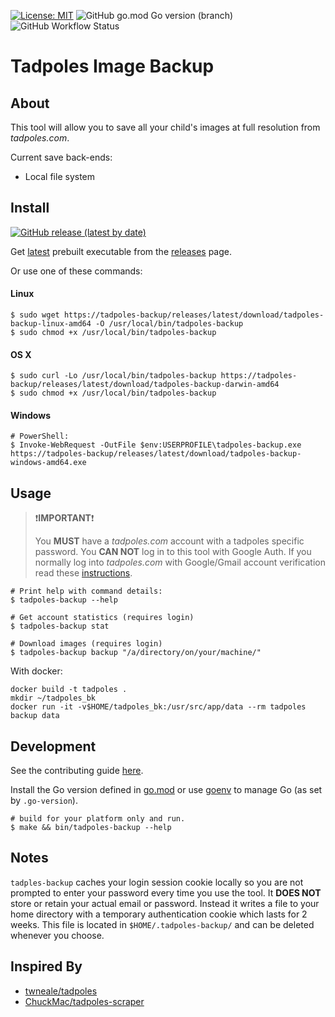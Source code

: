 [![License: MIT](https://img.shields.io/badge/License-MIT-red.svg)](https://opensource.org/licenses/MIT) ![GitHub go.mod Go version (branch)](https://img.shields.io/github/go-mod/go-version/leocov-dev/tadpoles-backup/main) ![GitHub Workflow Status](https://img.shields.io/github/workflow/status/leocov-dev/tadpoles-backup/ci)

# Tadpoles Image Backup

## About
This tool will allow you to save all your child's images at full resolution from _tadpoles.com_.

Current save back-ends:
* Local file system

## Install
[![GitHub release (latest by date)](https://img.shields.io/github/v/release/leocov-dev/tadpoles-backup)](https://tadpoles-backup/releases/latest)

Get [latest](https://tadpoles-backup/releases/latest) prebuilt executable from the [releases](https://tadpoles-backup/releases) page.

Or use one of these commands:
#### Linux
```
$ sudo wget https://tadpoles-backup/releases/latest/download/tadpoles-backup-linux-amd64 -O /usr/local/bin/tadpoles-backup
$ sudo chmod +x /usr/local/bin/tadpoles-backup
```

#### OS X
```
$ sudo curl -Lo /usr/local/bin/tadpoles-backup https://tadpoles-backup/releases/latest/download/tadpoles-backup-darwin-amd64
$ sudo chmod +x /usr/local/bin/tadpoles-backup
```

#### Windows
```
# PowerShell:
$ Invoke-WebRequest -OutFile $env:USERPROFILE\tadpoles-backup.exe https://tadpoles-backup/releases/latest/download/tadpoles-backup-windows-amd64.exe
```

## Usage

> :exclamation:**IMPORTANT**:exclamation:
>
> You **MUST** have a _tadpoles.com_ account with a tadpoles specific password.
You **CAN NOT** log in to this tool with Google Auth.
If you normally log into _tadpoles.com_ with Google/Gmail account verification read these [instructions](.github/GoogleAccountSignIn.md).

```
# Print help with command details:
$ tadpoles-backup --help

# Get account statistics (requires login)
$ tadpoles-backup stat

# Download images (requires login)
$ tadpoles-backup backup "/a/directory/on/your/machine/"
```

With docker:

```
docker build -t tadpoles .
mkdir ~/tadpoles_bk
docker run -it -v$HOME/tadpoles_bk:/usr/src/app/data --rm tadpoles backup data
```

## Development

See the contributing guide [here](https://tadpoles-backup/blob/main/CONTRIBUTING.md).

Install the Go version defined in [go.mod](https://tadpoles-backup/blob/main/go.mod) or use [goenv](https://github.com/syndbg/goenv) to manage Go (as set by `.go-version`).

```
# build for your platform only and run.
$ make && bin/tadpoles-backup --help
```

## Notes

`tadples-backup` caches your login session cookie locally so you are not prompted to enter your password every time you use the tool.
It **DOES NOT** store or retain your actual email or password.
Instead it writes a file to your home directory with a temporary authentication cookie which lasts for 2 weeks.
This file is located in `$HOME/.tadpoles-backup/` and can be deleted whenever you choose.


## Inspired By
* [twneale/tadpoles](https://github.com/twneale/tadpoles)
* [ChuckMac/tadpoles-scraper](https://github.com/ChuckMac/tadpoles-scraper)
